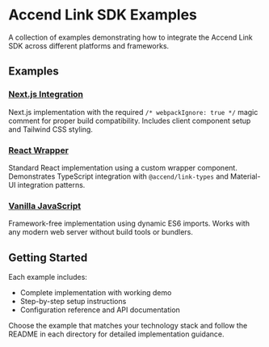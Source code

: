 # Accend Link SDK Examples

A collection of examples demonstrating how to integrate the Accend Link SDK across different platforms and frameworks.

## Examples

### [Next.js Integration](examples/example-accend-link-next/)

Next.js implementation with the required `/* webpackIgnore: true */` magic comment for proper build compatibility. Includes client component setup and Tailwind CSS styling.

### [React Wrapper](examples/react-wrapper/)

Standard React implementation using a custom wrapper component. Demonstrates TypeScript integration with `@accend/link-types` and Material-UI integration patterns.

### [Vanilla JavaScript](examples/vanilla-js/)

Framework-free implementation using dynamic ES6 imports. Works with any modern web server without build tools or bundlers.

## Getting Started

Each example includes:

- Complete implementation with working demo
- Step-by-step setup instructions
- Configuration reference and API documentation

Choose the example that matches your technology stack and follow the README in each directory for detailed implementation guidance.
